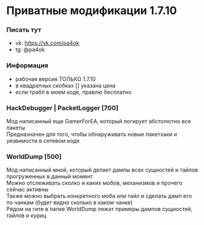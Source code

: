 # Приватные модификации 1.7.10

### Писать тут
- vk: https://vk.com/pa4ok
- tg: @pa4ok

### Информация
- рабочая версия ТОЛЬКО 1.7.10
- в квадратных скобках [] указана цена 
- если трабл в моем коде, правлю бесплатно

### HackDebugger | PacketLogger [700]
Мод написанный еще GamerForEA, который логирует абстолютно все пакеты<br>
Предназначен для того, чтобы обнаруживать новые пакетхаки и уязвимости в сетевом коде

### WorldDump [500]
Мод написанный мной, который делает дампы всех сущностей и тайлов прогруженных в данный момент<br>
Можно отслеживать сколко и каких мобов, механизмов и прочего сейчас активны<br>
Также можно выбрать конкретного моба или тайл и сделать дамп его по чанкам (будет видно сколько в каком чанке)<br>
Рядом на гите в папке WorldDump лежат примеры дампов сущностей, тайлов и куриц